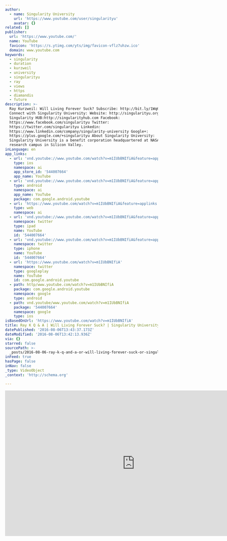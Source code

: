 ```yaml
---
author:
  - name: Singularity University
    url: 'https://www.youtube.com/user/singularityu'
    avatar: {}
related: []
publisher:
  url: 'https://www.youtube.com/'
  name: YouTube
  favicon: 'https://s.ytimg.com/yts/img/favicon-vflz7uhzw.ico'
  domain: www.youtube.com
keywords:
  - singularity
  - duration
  - kurzweil
  - university
  - singularityu
  - ray
  - views
  - https
  - diamandis
  - future
description: >-
  Ray Kurzweil: Will Living Forever Suck? Subscribe: http://bit.ly/1Wq6gwm
  Connect with Singularity University: Website: http://singularityu.org
  Singularity HUB:http://singularityhub.com Facebook:
  https://www.facebook.com/singularityu Twitter:
  https://twitter.com/singularityu Linkedin:
  https://www.linkedin.com/company/singularity-university Google+:
  https://plus.google.com/+singularityu About Singularity University:
  Singularity University is a benefit corporation headquartered at NASA's
  research campus in Silicon Valley.
inLanguage: en
app_links:
  - url: 'vnd.youtube://www.youtube.com/watch?v=m1IUbBNIfiA&feature=applinks'
    type: ios
    namespace: ai
    app_store_id: '544007664'
    app_name: YouTube
  - url: 'vnd.youtube://www.youtube.com/watch?v=m1IUbBNIfiA&feature=applinks'
    type: android
    namespace: ai
    app_name: YouTube
    package: com.google.android.youtube
  - url: 'https://www.youtube.com/watch?v=m1IUbBNIfiA&feature=applinks'
    type: web
    namespace: ai
  - url: 'vnd.youtube://www.youtube.com/watch?v=m1IUbBNIfiA&feature=applinks'
    namespace: twitter
    type: ipad
    name: YouTube
    id: '544007664'
  - url: 'vnd.youtube://www.youtube.com/watch?v=m1IUbBNIfiA&feature=applinks'
    namespace: twitter
    type: iphone
    name: YouTube
    id: '544007664'
  - url: 'https://www.youtube.com/watch?v=m1IUbBNIfiA'
    namespace: twitter
    type: googleplay
    name: YouTube
    id: com.google.android.youtube
  - path: http/www.youtube.com/watch?v=m1IUbBNIfiA
    package: com.google.android.youtube
    namespace: google
    type: android
  - path: vnd.youtube/www.youtube.com/watch?v=m1IUbBNIfiA
    package: '544007664'
    namespace: google
    type: ios
isBasedOnUrl: 'https://www.youtube.com/watch?v=m1IUbBNIfiA'
title: Ray K Q & A | Will Living Forever Suck? | Singularity University
datePublished: '2016-08-06T13:43:37.173Z'
dateModified: '2016-08-06T13:42:13.936Z'
via: {}
starred: false
sourcePath: >-
  _posts/2016-08-06-ray-k-q-and-a-or-will-living-forever-suck-or-singularity-univer.md
inFeed: true
hasPage: false
inNav: false
_type: VideoObject
_context: 'http://schema.org'

---
```

<iframe src="https://cdn.embedly.com/widgets/media.html?src=https%3A%2F%2Fwww.youtube.com%2Fembed%2Fm1IUbBNIfiA%3Ffeature%3Doembed&amp;url=http%3A%2F%2Fwww.youtube.com%2Fwatch%3Fv%3Dm1IUbBNIfiA&amp;image=https%3A%2F%2Fi.ytimg.com%2Fvi%2Fm1IUbBNIfiA%2Fhqdefault.jpg&amp;key=b7d04c9b404c499eba89ee7072e1c4f7&amp;type=text%2Fhtml&amp;schema=youtube" width="854" height="480" scrolling="no" frameborder="0" allowfullscreen="" style=""></iframe>